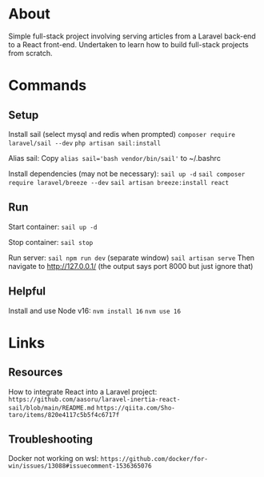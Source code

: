 # About
Simple full-stack project involving serving articles from a Laravel back-end to a React front-end. Undertaken to learn how to build full-stack projects from scratch.

# Commands

## Setup
Install sail (select mysql and redis when prompted)
`composer require laravel/sail --dev`
`php artisan sail:install`

Alias sail:
Copy `alias sail='bash vendor/bin/sail'` to ~/.bashrc

Install dependencies (may not be necessary):
`sail up -d`
`sail composer require laravel/breeze --dev`
`sail artisan breeze:install react`

## Run
Start container:
`sail up -d`

Stop container:
`sail stop`

Run server:
`sail npm run dev`
(separate window)
`sail artisan serve`
Then navigate to http://127.0.0.1/ (the output says port 8000 but just ignore that)

## Helpful
Install and use Node v16:
`nvm install 16`
`nvm use 16`

# Links

## Resources
How to integrate React into a Laravel project:
`https://github.com/aasoru/laravel-inertia-react-sail/blob/main/README.md`
`https://qiita.com/Sho-taro/items/820e4117c5b5f4c6717f`

## Troubleshooting
Docker not working on wsl:
`https://github.com/docker/for-win/issues/13088#issuecomment-1536365076`